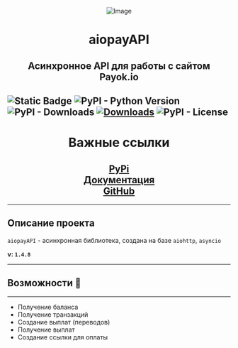 
<p align="center">
  <img src="https://ic.wampi.ru/2023/10/04/LOGO.png" alt="Image"/>
</p>


<h1 align='center'><b> aiopayAPI </b>
<h2 align="center"> Асинхронное API для работы с сайтом Payok.io</h2></h1>


![Static Badge](https://img.shields.io/badge/author-xllebbSQ-blue) ![PyPI - Python Version](https://img.shields.io/pypi/pyversions/aiopayAPI) ![PyPI - Downloads](https://img.shields.io/pypi/dm/aiopayAPI) [![Downloads](https://static.pepy.tech/badge/aiopayAPI)](https://pepy.tech/project/aiopayAPI)
![PyPI - License](https://img.shields.io/pypi/l/aiopayAPI) 
-------------------------------

<h1 align="center">Важные ссылки</h1>
<h2 align="center">
  <a href="https://pypi.org/project/aiopayAPI/">PyPi</a>
  <br>
  <a href="https://aiopayapi.readthedocs.io/ru/latest/index.html">Документация</a>
  <br>
  <a href="">GitHub</a>
</h2>

------
## Описание проекта
`aiopayAPI` - асинхронная библиотека, создана на базе `aiohttp`, `asyncio`

**v: `1.4.8`**



----
## Возможности 💪
---------------------------------
- Получение баланса
- Получение транзакций
- Создание выплат (переводов)
- Получение выплат
- Создание ссылки для оплаты







